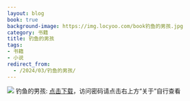 ```yaml
---
layout: blog
book: true
background-image: https://img.locyoo.com/book钓鱼的男孩.jpg
category: 书籍
title: 钓鱼的男孩
tags:
- 书籍
- 小说
redirect_from:
  - /2024/03/钓鱼的男孩/
---
```

![](https://img.locyoo.com/book钓鱼的男孩.jpg)
钓鱼的男孩: <a name = "ref1" href="https://url18.ctfile.com/f/50983618-1051396759-8ab704?p=3619">点击下载</a>，访问密码请点击右上方“关于”自行查看
